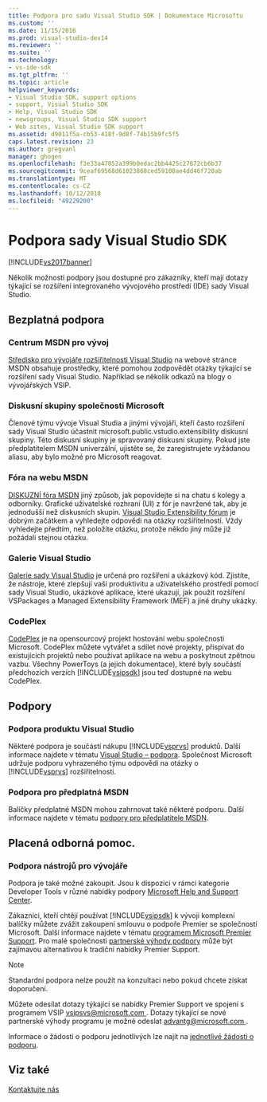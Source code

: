 ```yaml
---
title: Podpora pro sadu Visual Studio SDK | Dokumentace Microsoftu
ms.custom: ''
ms.date: 11/15/2016
ms.prod: visual-studio-dev14
ms.reviewer: ''
ms.suite: ''
ms.technology:
- vs-ide-sdk
ms.tgt_pltfrm: ''
ms.topic: article
helpviewer_keywords:
- Visual Studio SDK, support options
- support, Visual Studio SDK
- Help, Visual Studio SDK
- newsgroups, Visual Studio SDK support
- Web sites, Visual Studio SDK support
ms.assetid: d9011f5a-cb53-418f-9d8f-74b15b9fc5f5
caps.latest.revision: 23
ms.author: gregvanl
manager: ghogen
ms.openlocfilehash: f3e33a47052a399b0edac2bb4425c27872cb6b37
ms.sourcegitcommit: 9ceaf69568d61023868ced59108ae4dd46f720ab
ms.translationtype: MT
ms.contentlocale: cs-CZ
ms.lasthandoff: 10/12/2018
ms.locfileid: "49229200"
---
```

# <a name="support-for-the-visual-studio-sdk"></a>Podpora sady Visual Studio SDK
[!INCLUDE[vs2017banner](../includes/vs2017banner.md)]

Několik možnosti podpory jsou dostupné pro zákazníky, kteří mají dotazy týkající se rozšíření integrovaného vývojového prostředí (IDE) sady Visual Studio.  
  
## <a name="free-support"></a>Bezplatná podpora  
  
### <a name="msdn-development-center"></a>Centrum MSDN pro vývoj  
 [Středisko pro vývojáře rozšiřitelnosti Visual Studio](http://go.microsoft.com/fwlink/?LinkID=84381) na webové stránce MSDN obsahuje prostředky, které pomohou zodpovědět otázky týkající se rozšíření sady Visual Studio. Například se několik odkazů na blogy o vývojářských VSIP.  
  
### <a name="microsoft-newsgroups"></a>Diskusní skupiny společnosti Microsoft  
 Členové týmu vývoje Visual Studia a jinými vývojáři, kteří často rozšíření sady Visual Studio účastnit microsoft.public.vstudio.extensibility diskusní skupiny. Této diskusní skupiny je spravovaný diskusní skupiny. Pokud jste předplatitelem MSDN univerzální, ujistěte se, že zaregistrujete vyžádanou aliasu, aby bylo možné pro Microsoft reagovat.  
  
### <a name="msdn-forums"></a>Fóra na webu MSDN  
 [DISKUZNÍ fóra MSDN](http://go.microsoft.com/fwlink/?LinkID=76632) jiný způsob, jak popovídejte si na chatu s kolegy a odborníky. Grafické uživatelské rozhraní (UI) z fór je navržené tak, aby je jednodušší než diskusních skupin. [Visual Studio Extensibility fórum](http://go.microsoft.com/fwlink/?LinkID=121964) je dobrým začátkem a vyhledejte odpovědi na otázky rozšiřitelnosti. Vždy vyhledejte předtím, než položíte otázku, protože někdo jiný může již požádali stejnou otázku.  
  
### <a name="visual-studio-gallery"></a>Galerie Visual Studio  
 [Galerie sady Visual Studio](http://visualstudiogallery.msdn.microsoft.com/) je určená pro rozšíření a ukázkový kód. Zjistíte, že nástroje, které zlepšují vaši produktivitu a uživatelského prostředí pomocí sady Visual Studio, ukázkové aplikace, které ukazují, jak použít rozšíření VSPackages a Managed Extensibility Framework (MEF) a jiné druhy ukázky.  
  
### <a name="codeplex"></a>CodePlex  
 [CodePlex](http://go.microsoft.com/fwlink/?LinkId=76627) je na opensourcový projekt hostování webu společnosti Microsoft. CodePlex můžete vytvářet a sdílet nové projekty, přispívat do existujících projektů nebo používat aplikace na webu a poskytnout zpětnou vazbu. Všechny PowerToys (a jejich dokumentace), které byly součástí předchozích verzích [!INCLUDE[vsipsdk](../includes/vsipsdk-md.md)] jsou teď dostupné na webu CodePlex.  
  
## <a name="included-support"></a>Podpory  
  
### <a name="visual-studio-product-support"></a>Podpora produktu Visual Studio  
 Některé podpora je součástí nákupu [!INCLUDE[vsprvs](../includes/vsprvs-md.md)] produktů. Další informace najdete v tématu [Visual Studio – podpora](http://msdn.microsoft.com/vstudio/cc136615.aspx). Společnost Microsoft udržuje podporu vyhrazeného týmu odpovědi na otázky o [!INCLUDE[vsprvs](../includes/vsprvs-md.md)] rozšiřitelnosti.  
  
### <a name="msdn-subscription-support"></a>Podpora pro předplatná MSDN  
 Balíčky předplatné MSDN mohou zahrnovat také některé podporu. Další informace najdete v tématu [podpory pro předplatitele MSDN](https://msdn.microsoft.com/subscriptions/aa718661.aspx).  
  
## <a name="paid-support"></a>Placená odborná pomoc.  
  
### <a name="developer-tools-support"></a>Podpora nástrojů pro vývojáře  
 Podpora je také možné zakoupit. Jsou k dispozici v rámci kategorie Developer Tools v různé nabídky podpory [Microsoft Help and Support Center](http://go.microsoft.com/fwlink/?LinkID=82383).  
  
 Zákazníci, kteří chtějí používat [!INCLUDE[vsipsdk](../includes/vsipsdk-md.md)] k vývoji komplexní balíčky můžete zvážit zakoupení smlouvu o podpoře Premier se společností Microsoft. Další informace najdete v tématu [programem Microsoft Premier Support](http://go.microsoft.com/fwlink/?LinkID=76660). Pro malé společnosti [partnerské výhody podpory](http://www.microsoft.com/services/microsoftservices/srv_mspa.mspx) může být zajímavou alternativou k tradiční nabídky Premier Support.  
  
> [!NOTE]
>  Standardní podpora nelze použít na konzultaci nebo pokud chcete získat doporučení.  
  
 Můžete odesílat dotazy týkající se nabídky Premier Support ve spojení s programem VSIP [ vsipsvs@microsoft.com ](mailto:vsipsvs@microsoft.com). Dotazy týkající se nové partnerské výhody programu je možné odeslat [ advantg@microsoft.com ](mailto:advantg@microsoft.com).  
  
 Informace o žádosti o podporu jednotlivých lze najít na [jednotlivé žádosti o podporu](http://go.microsoft.com/fwlink/?LinkID=82385).  
  
## <a name="see-also"></a>Viz také  
 [Kontaktujte nás](../ide/talk-to-us.md)

